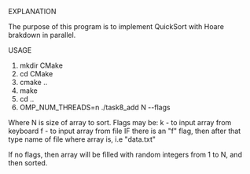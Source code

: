 EXPLANATION

The purpose of this program is to implement QuickSort with Hoare brakdown in parallel.

USAGE
1. mkdir CMake
2. cd CMake
3. cmake ..
4. make
5. cd ..
6. OMP_NUM_THREADS=n ./task8_add N --flags

Where N is size of array to sort. Flags may be:
k - to input array from keyboard
f - to input array from file
IF there is an "f" flag, then after that type name of file where array is, i.e "data.txt"

If no flags, then array will be filled with random integers from 1 to N, and then sorted.